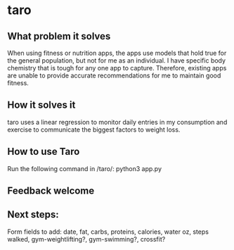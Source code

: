 # taro

## What problem it solves
When using fitness or nutrition apps, the apps use models that hold true for the general population, but not for me as an individual. I have specific body chemistry that is tough for any one app to capture. Therefore, existing apps are unable to provide accurate recommendations for me to maintain good fitness.

## How it solves it
taro uses a linear regression to monitor daily entries in my consumption and exercise to communicate the biggest factors to weight loss.

## How to use Taro
Run the following command in /taro/: python3 app.py

## Feedback welcome

## Next steps:
Form fields to add: date, fat, carbs, proteins, calories, water oz, steps walked, gym-weightlifting?, gym-swimming?, crossfit?
